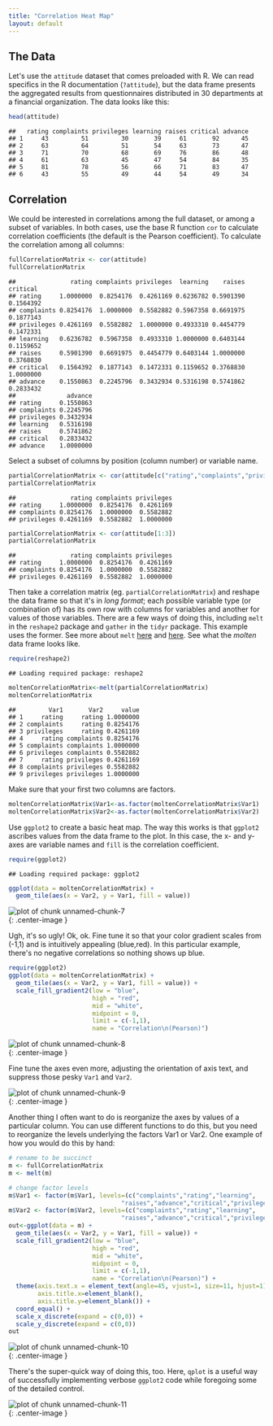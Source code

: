 ```yaml
---
title: "Correlation Heat Map"
layout: default
---
```




## The Data
Let's use the `attitude` dataset that comes preloaded with R. We can read specifics in the R documentation (`?attitude`), but the data frame presents the aggregated results from questionnaires distributed in 30 departments at a financial organization. The data looks like this:


```r
head(attitude)
```

```
##   rating complaints privileges learning raises critical advance
## 1     43         51         30       39     61       92      45
## 2     63         64         51       54     63       73      47
## 3     71         70         68       69     76       86      48
## 4     61         63         45       47     54       84      35
## 5     81         78         56       66     71       83      47
## 6     43         55         49       44     54       49      34
```

## Correlation
We could be interested in correlations among the full dataset, or among a subset of variables. In both cases, use the base R function `cor` to calculate correlation coefficients (the default is the Pearson coefficient). To calculate the correlation among all columns:


```r
fullCorrelationMatrix <- cor(attitude)
fullCorrelationMatrix
```

```
##               rating complaints privileges  learning    raises  critical
## rating     1.0000000  0.8254176  0.4261169 0.6236782 0.5901390 0.1564392
## complaints 0.8254176  1.0000000  0.5582882 0.5967358 0.6691975 0.1877143
## privileges 0.4261169  0.5582882  1.0000000 0.4933310 0.4454779 0.1472331
## learning   0.6236782  0.5967358  0.4933310 1.0000000 0.6403144 0.1159652
## raises     0.5901390  0.6691975  0.4454779 0.6403144 1.0000000 0.3768830
## critical   0.1564392  0.1877143  0.1472331 0.1159652 0.3768830 1.0000000
## advance    0.1550863  0.2245796  0.3432934 0.5316198 0.5741862 0.2833432
##              advance
## rating     0.1550863
## complaints 0.2245796
## privileges 0.3432934
## learning   0.5316198
## raises     0.5741862
## critical   0.2833432
## advance    1.0000000
```

Select a subset of columns by position (column number) or variable name.


```r
partialCorrelationMatrix <- cor(attitude[c("rating","complaints","privileges")])
partialCorrelationMatrix
```

```
##               rating complaints privileges
## rating     1.0000000  0.8254176  0.4261169
## complaints 0.8254176  1.0000000  0.5582882
## privileges 0.4261169  0.5582882  1.0000000
```

```r
partialCorrelationMatrix <- cor(attitude[1:3])
partialCorrelationMatrix
```

```
##               rating complaints privileges
## rating     1.0000000  0.8254176  0.4261169
## complaints 0.8254176  1.0000000  0.5582882
## privileges 0.4261169  0.5582882  1.0000000
```

Then take a correlation matrix (eg. `partialCorrelationMatrix`) and reshape the data frame so that it's in _long format_; each possible variable type (or combination of) has its own row with columns for variables and another for values of those variables. There are a few ways of doing this, including `melt` in the `reshape2` package and `gather` in the `tidyr` package. This example uses the former. See more about `melt` [here](http://seananderson.ca/2013/10/19/reshape.html) and [here](http://www.cookbook-r.com/Manipulating_data/Converting_data_between_wide_and_long_format/). See what the _molten_ data frame looks like.


```r
require(reshape2)
```

```
## Loading required package: reshape2
```

```r
moltenCorrelationMatrix<-melt(partialCorrelationMatrix)
moltenCorrelationMatrix
```

```
##         Var1       Var2     value
## 1     rating     rating 1.0000000
## 2 complaints     rating 0.8254176
## 3 privileges     rating 0.4261169
## 4     rating complaints 0.8254176
## 5 complaints complaints 1.0000000
## 6 privileges complaints 0.5582882
## 7     rating privileges 0.4261169
## 8 complaints privileges 0.5582882
## 9 privileges privileges 1.0000000
```

Make sure that your first two columns are factors.


```r
moltenCorrelationMatrix$Var1<-as.factor(moltenCorrelationMatrix$Var1)
moltenCorrelationMatrix$Var2<-as.factor(moltenCorrelationMatrix$Var2)
```

Use `ggplot2` to create a basic heat map. The way this works is that `ggplot2` ascribes values from the data frame to the plot. In this case, the x- and y-axes are variable names and `fill` is the correlation coefficient. 


```r
require(ggplot2)
```

```
## Loading required package: ggplot2
```

```r
ggplot(data = moltenCorrelationMatrix) +
  geom_tile(aes(x = Var2, y = Var1, fill = value))
```

<img src="{{ site.url }}/images/correlation-heatmap-unnamed-chunk-7-1.png" title="plot of chunk unnamed-chunk-7" alt="plot of chunk unnamed-chunk-7" style="display: block; margin: auto;" />{: .center-image }

Ugh, it's so ugly! Ok, ok. Fine tune it so that your color gradient scales from (-1,1) and is intuitively appealing (blue,red). In this particular example, there's no negative correlations so nothing shows up blue.


```r
require(ggplot2)
ggplot(data = moltenCorrelationMatrix) +
  geom_tile(aes(x = Var2, y = Var1, fill = value)) + 
  scale_fill_gradient2(low = "blue", 
                       high = "red",
                       mid = "white", 
                       midpoint = 0, 
                       limit = c(-1,1),
                       name = "Correlation\n(Pearson)")
```

<img src="{{ site.url }}/images/correlation-heatmap-unnamed-chunk-8-1.png" title="plot of chunk unnamed-chunk-8" alt="plot of chunk unnamed-chunk-8" style="display: block; margin: auto;" />{: .center-image }
  
Fine tune the axes even more, adjusting the orientation of axis text, and suppress those pesky `Var1` and `Var2`.

<img src="{{ site.url }}/images/correlation-heatmap-unnamed-chunk-9-1.png" title="plot of chunk unnamed-chunk-9" alt="plot of chunk unnamed-chunk-9" style="display: block; margin: auto;" />{: .center-image }

Another thing I often want to do is reorganize the axes by values of a particular column. You can use different functions to do this, but you need to reorganize the levels underlying the factors Var1 or Var2. One example of how you would do this by hand:


```r
# rename to be succinct
m <- fullCorrelationMatrix 
m <- melt(m)

# change factor levels
m$Var1 <- factor(m$Var1, levels=(c("complaints","rating","learning",
                               "raises","advance","critical","privileges")))
m$Var2 <- factor(m$Var2, levels=(c("complaints","rating","learning",
                               "raises","advance","critical","privileges")))
out<-ggplot(data = m) +
  geom_tile(aes(x = Var2, y = Var1, fill = value)) + 
  scale_fill_gradient2(low = "blue", 
                       high = "red",
                       mid = "white", 
                       midpoint = 0, 
                       limit = c(-1,1),
                       name = "Correlation\n(Pearson)") +
  theme(axis.text.x = element_text(angle=45, vjust=1, size=11, hjust=1),
        axis.title.x=element_blank(), 
        axis.title.y=element_blank()) +
  coord_equal() + 
  scale_x_discrete(expand = c(0,0)) + 
  scale_y_discrete(expand = c(0,0))
out
```

<img src="{{ site.url }}/images/correlation-heatmap-unnamed-chunk-10-1.png" title="plot of chunk unnamed-chunk-10" alt="plot of chunk unnamed-chunk-10" style="display: block; margin: auto;" />{: .center-image }

There's the super-quick way of doing this, too. Here, `qplot` is a useful way of successfully implementing verbose `ggplot2` code while foregoing some of the detailed control. 

<img src="{{ site.url }}/images/correlation-heatmap-unnamed-chunk-11-1.png" title="plot of chunk unnamed-chunk-11" alt="plot of chunk unnamed-chunk-11" style="display: block; margin: auto;" />{: .center-image }

